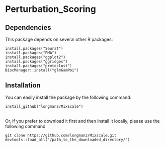 # Perturbation_Scoring

## Dependencies
This package depends on several other R packages:
```
install.packages("Seurat")
install.packages("PMA")
install.packages("ggplot2")
install.packages("ggridges")
install.packages("protoclust")
BiocManager::install("glmGamPoi")
```

## Installation 
You can easily install the package by the following command:
```
install_github("longmanz/Mixscale")
```
\
Or, if you prefer to download it first and then install it locally, please use the following command
```
git clone https://github.com/longmanz/Mixscale.git
devtools::load_all("/path_to_the_downloaded_directory/")
```


